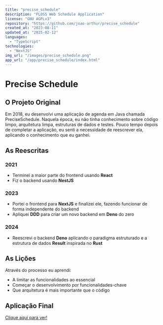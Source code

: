 ```yaml
---
title: "precise_schedule"
description: "FLOSS Web Schedule Application"
license: "GNU AGPLv3"
repository: "https://github.com/joao-arthur/precise_schedule"
created_at: "2023-08-11"
updated_at: "2025-02-12"
languages:
  - "TypeScript"
technologies:
  - "NextJS"
img_url: "/images/precise_schedule.png"
app_url: "/app/precise_schedule/index.html"
---
```


# Precise Schedule

## O Projeto Original

Em 2018, eu desenvolvi uma aplicação de agenda em Java chamada PreciseSchedule. Naquela época, eu
não tinha conhecimento sobre código limpo, arquitetura limpa, estruturas de dados e testes. Pouco
tempo depois de completar a aplicação, eu senti a necessidade de reescrever ela, aplicando o
conhecimento que eu ganhei.

## As Reescritas

### 2021

- Terminei a maior parte do frontend usando **React**
- Fiz o backend usando **NestJS**

### 2023

- Portei o frontend para **NextJS** e finalizei ele, fazendo funcionar de forma independente do
  backend
- Apliquei **DDD** para criar um novo backend em **Deno** do zero

### 2024

- Reescrevi o backend **Deno** aplicando o paradigma estruturado e a estrutura de dados **Result**
  inspirada no **Rust**

## As Lições

Através do processo eu aprendi:

- A limitar as funcionalidades ao essencial
- Começar o desenvolvimento por funcionalidades-chave
- Que arquitetura é mais importante que o código

## Aplicação Final

[Clique aqui para ver!](/precise_schedule/index.html)
